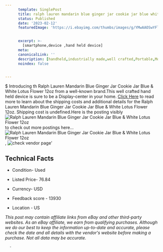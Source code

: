 ```yaml
---
      template: SinglePost
      title: ralph lauren mandarin blue ginger jar cookie jar blue white lotus flower 12oz
      status: Published
      date: '2023-02-12'
      featuredImage: 'https://i.ebayimg.com/thumbs/images/g/YMwAAOSwYFlj4E4N/s-l225.jpg'
       

      excerpt: >-
        [smartphone,device ,hand held device]
      meta:
      canonicalLink: ''
      description: [handheld,industrially made,well crafted,Portable,Mobile,Compact,Convenient,Lightweight,Maneuverable,Man-portable,Miniature,Carriable,Hand-held,Light,Holdable,Transportable,Mobile device,Pocket-sized,On-the-go,Wireless,Cordless,Compact size,Convenient size, smartphone,device ,hand held device]
      noindex: false
      

---
```

$
      Introducing th Ralph Lauren Mandarin Blue Ginger Jar Cookie Jar Blue & White Lotus Flower 12oz from a well-known brand.This well crafted hand held device is sure to be a Display-center in your home. [Click Here](https://www.ebay.com/itm/304801660544?hash=item46f7983e80%3Ag%3AYMwAAOSwYFlj4E4N&mkevt=1&mkcid=1&mkrid=711-53200-19255-0&campid=%253CePNCampaignId%253E&customid=%253CreferenceId%253E&toolid=10049) to read more to learn about the shipping costs and additional details for the Ralph Lauren Mandarin Blue Ginger Jar Cookie Jar Blue & White Lotus Flower 12oz. Shipping cost is undefined.Here is the posting visibly ![Ralph Lauren Mandarin Blue Ginger Jar Cookie Jar Blue & White Lotus Flower 12oz](https://i.ebayimg.com/thumbs/images/g/YMwAAOSwYFlj4E4N/s-l225.jpg) to check out more postings here... ![Ralph Lauren Mandarin Blue Ginger Jar Cookie Jar Blue & White Lotus Flower 12oz](https://i.ebayimg.com/images/g/YMwAAOSwYFlj4E4N/s-l1600.jpg), ![check vendor page](https://origin-galleryplus.ebayimg.com/ws/web/304801660544_2_0_1/225x225.jpg,https://origin-galleryplus.ebayimg.com/ws/web/304801660544_3_0_1/225x225.jpg,https://origin-galleryplus.ebayimg.com/ws/web/304801660544_4_0_1/225x225.jpg,https://origin-galleryplus.ebayimg.com/ws/web/304801660544_5_0_1/225x225.jpg,https://origin-galleryplus.ebayimg.com/ws/web/304801660544_6_0_1/225x225.jpg,https://origin-galleryplus.ebayimg.com/ws/web/304801660544_7_0_1/225x225.jpg,https://origin-galleryplus.ebayimg.com/ws/web/304801660544_8_0_1/225x225.jpg)'

      

 ## Technical Facts 



     
      

 - Condition- Used 


      

 - Listed Price- 76.84 


      

 - Currency- USD 


      

 - Feedback score - 13930 


      

 - Location - US 


      
      

 *_This post may contain affiliate links from eBay and other third-party websites. As an eBay affiliate, we earn from qualifying purchases. Although we do our best to keep the information up-to-date and accurate, please check the date and all details with the vendor's website before making a purchase. Not all data may be accurate._*




      -

